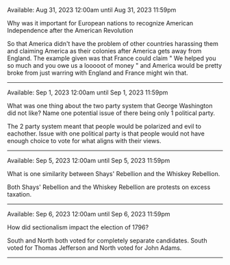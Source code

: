 Available: Aug 31, 2023 12:00am until Aug 31, 2023 11:59pm

Why was it important for European nations to recognize American Independence after the American Revolution

So that America didn't have the problem of other countries harassing them and claiming America as their colonies after America gets away from England. The example given was that France could claim " We helped you so much and you owe us a looooot of money " and America would be pretty broke from just warring with England and France might win that.

--------------------------------


Available: Sep 1, 2023 12:00am until Sep 1, 2023 11:59pm

What was one thing about the two party system that George Washington did not like? Name one potential issue of there being only 1 political party.

The 2 party system meant that people would be polarized and evil to eachother. Issue with one political party is that people would not have enough choice to vote for what aligns with their views.

--------------------------------

Available: Sep 5, 2023 12:00am until Sep 5, 2023 11:59pm

What is one similarity between Shays' Rebellion and the Whiskey Rebellion.

Both Shays' Rebellion and the Whiskey Rebellion are protests on excess taxation.

--------------------------------

Available: Sep 6, 2023 12:00am until Sep 6, 2023 11:59pm

How did sectionalism impact the election of 1796?

South and North both voted for completely separate candidates. South voted for Thomas Jefferson and North voted for John Adams.

--------------------------------

